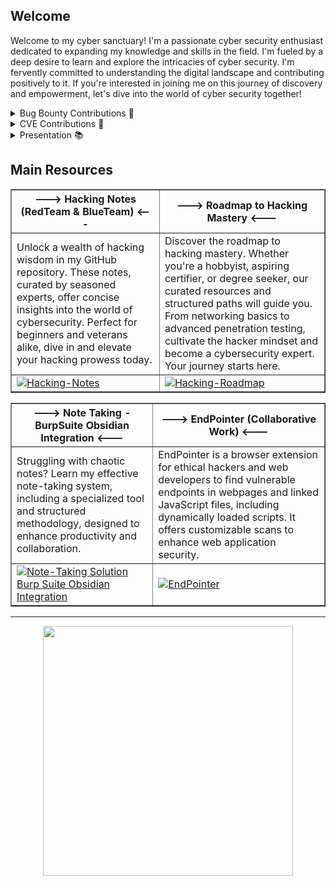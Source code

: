 ## Welcome

Welcome to my cyber sanctuary! I'm a passionate cyber security enthusiast dedicated to expanding my knowledge and skills in the field. I'm fueled by a deep desire to learn and explore the intricacies of cyber security. I'm fervently committed to understanding the digital landscape and contributing positively to it. If you're interested in joining me on this journey of discovery and empowerment, let's dive into the world of cyber security together!
<br>

<details>
    <summary>Bug Bounty Contributions 🐛</summary>
    <br>
    <kbd> <br> Governments / Municipalities <br> </kbd>᲼᲼<kbd> <br> Domain Providers <br> </kbd>᲼᲼<kbd> <br> Hotel Chains <br> </kbd>᲼᲼<kbd> <br> ... <br> </kbd></p>
    <p>📒 Discover more about my related work with my <a href="https://bug-bounty.blog/">blog articles</a>.</p>
    <br>
</details>

<details>
    <summary>CVE Contributions 🤝</a></summary>
    <br>
    <kbd> <br> <a href="https://github.com/Hacking-Notes/CVE/blob/main/CVE-2024-51490.md">CVE-2024-51490</a> <br> </kbd>᲼᲼<kbd> <br> <a href="https://github.com/Hacking-Notes/CVE/blob/main/CVE-2024-51486.md">CVE-2024-51486</a> <br> </kbd>᲼᲼<kbd> <br> <a href="https://github.com/Hacking-Notes/CVE/blob/main/CVE-2024-51489.md">CVE-2024-51489</a> <br> </kbd>᲼᲼<kbd> <br> <a href="https://cve.mitre.org/">CVE-2024-51380</a> <br> </kbd>᲼᲼<kbd> <br> <a href="https://cve.mitre.org/">CVE-2024-51381</a> <br> </kbd>᲼᲼<kbd> <br> <a href="https://github.com/Hacking-Notes/CVE" target="_blank">...</a> <br> </kbd></p>
    <p>Explore my collection of CVE's in my <a href="https://github.com/Hacking-Notes/CVE" target="_blank">repository</a>.</p>
    <br>
</details>

<details>
    <summary>Presentation 📚</summary>
    <br>
    <kbd> <be> <a href="https://github.com/Hacking-Notes/Hacking-Notes/blob/main/Self-XSS.pdf">XSS Chain Reaction</a> <br> </kbd>᲼᲼<kbd> <be> <a href="https://github.com/Hacking-Notes/Hacking-Notes/blob/main/Congestion%20Pipe%20Attack.pdf">Congestion Pipe Attack</a> <br> </kbd></p>
    <br>
</details>

## Main Resources

<table border="1">
  <tr>
    <th>---> Hacking Notes (RedTeam & BlueTeam) <---</th>
    <th>---> Roadmap to Hacking Mastery <---</th>
  </tr>
  <tr>
    <td>
      Unlock a wealth of hacking wisdom in my GitHub repository. These notes, curated by seasoned experts, offer concise insights into the world of cybersecurity. Perfect for beginners and veterans alike, dive in and elevate your hacking prowess today.
    </td>
    <td>
      Discover the roadmap to hacking mastery. Whether you're a hobbyist, aspiring certifier, or degree seeker, our curated resources and structured paths will guide you. From networking basics to advanced penetration testing, cultivate the hacker mindset and become a cybersecurity expert. Your journey starts here.
    </td>
  </tr>
  <tr>
    <td>
      <a href="https://hacking-notes.com">
        <img src="https://github.com/user-attachments/assets/b8f1ef0e-b401-4a43-bfd7-4b4d6f589581" alt="Hacking-Notes">
      </a>
    </td>
    <td>
      <a href="https://github.com/Hacking-Notes/Hacker-Roadmap">
        <img src="https://github.com/user-attachments/assets/4a218a6e-243e-4fb2-8133-0b9d5414dcbf" alt="Hacking-Roadmap">
      </a>
    </td>
  </tr>
</table>

<table border="1">
  <tr>
    <th>---> Note Taking - BurpSuite Obsidian Integration <---</th>
    <th>---> EndPointer (Collaborative Work) <---</th>
  </tr>
  <tr>
    <td>
Struggling with chaotic notes? Learn my effective note-taking system, including a specialized tool and structured methodology, designed to enhance productivity and collaboration.
    </td>
    <td>
      EndPointer is a browser extension for ethical hackers and web developers to find vulnerable endpoints in webpages and linked JavaScript files, including dynamically loaded scripts. It offers customizable scans to enhance web application security.
    </td>
  </tr>
  <tr>
    <td>
      <a href="https://github.com/Hacking-Notes/Note-Taking-Solution-Burp-Suite-Obsidian-Integration">
        <img src="https://github.com/user-attachments/assets/530ff387-3d83-41e7-858a-2deb13d47e33" alt="Note-Taking Solution Burp Suite Obsidian Integration">
      </a>
    </td>
    <td>
      <a href="https://github.com/AtlasWiki/EndPointer">
        <img src="https://github.com/user-attachments/assets/8408e0a1-cc15-43ff-9724-de4fa01ac1a0" alt="EndPointer">
      </a>
    </td>
  </tr>
</table>

---




<p align = "center">
  <img src = "https://github-readme-stats.vercel.app/api?username=Hacking-Notes&show_icons=true&theme=bear" width = 400>
</p>
